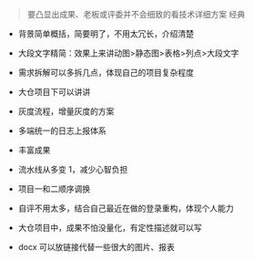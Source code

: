 
> 要凸显出成果、老板或评委并不会细致的看技术详细方案
> 经典


- 背景简单概括，简要明了，不用太冗长，介绍清楚

- 大段文字精简：效果上来讲动图>静态图>表格>列点>大段文字

- 需求拆解可以多拆几点，体现自己的项目复杂程度

- 大仓项目下可以讲讲

- 灰度流程，增量灰度的方案

- 多端统一的日志上报体系

- 丰富成果

- 流水线从多变 1，减少心智负担

- 项目一和二顺序调换

- 自评不用太多，结合自己最近在做的登录重构，体现个人能力

- 大仓项目中，成果不怕没量化，有定性描述就可以写

- docx 可以放链接代替一些很大的图片、报表